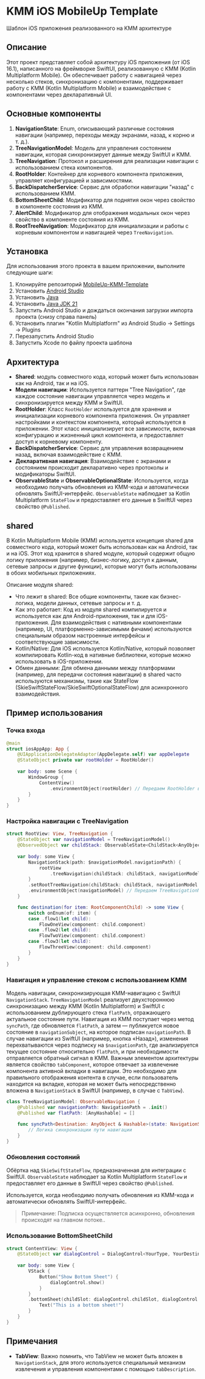 # KMM iOS MobileUp Template

Шаблон iOS приложения реализованного на KMM архитектуре

## Описание

Этот проект представляет собой архитектуру iOS приложения (от iOS 16.1), написанного на фреймворке SwiftUI, реализованную с KMM (Kotlin Multiplatform Mobile). Он обеспечивает работу с навигацией через несколько стеков, синхронизацию с компонентами, поддерживает работу с KMM (Kotlin Multiplatform Mobile) и взаимодействие с компонентами через декларативный UI.

## Основные компоненты

1. **NavigationState**: Enum, описывающий различные состояния навигации (например, переходы между экранами, назад, к корню и т. д.).
2. **TreeNavigationModel**: Модель для управления состоянием навигации, которая синхронизирует данные между SwiftUI и KMM.
3. **TreeNavigation**: Протокол и расширения для реализации навигации с использованием стека компонентов.
4. **RootHolder**: Контейнер для корневого компонента приложения, управляет конфигурацией и зависимостями.
5. **BackDispatcherService**: Сервис для обработки навигации "назад" с использованием KMM.
6. **BottomSheetChild**: Модификатор для поднятия окон через свойство в компоненте состояния из KMM.
6. **AlertChild**: Модификатор для отображения модальных окон через свойство в компоненте состояния из KMM.
7. **RootTreeNavigation**: Модификатор для инициализации и работы с корневым компонентом и навигацией через `TreeNavigation`.

## Установка

Для использования этого проекта в вашем приложении, выполните следующие шаги:

1. Клонируйте репозиторий [MobileUp-KMM-Template](https://github.com/MobileUpLLC/MobileUp-KMM-Template.git)
2. Установить [Android Studio](https://developer.android.com/studio?hl=ru)
3. Установить [Java](https://www.java.com/ru/)
4. Установить [Java JDK 21](https://www.oracle.com/java/technologies/downloads/#jdk21-mac)
5. Запустить Android Studio и дождаться окончания загрузки импорта проекта (снизу справа панель)
6. Установить плагин "Kotlin Multiplatform" из Android Studio -> Settings -> Plugins
7. Перезапустить Android Studio
8. Запустить Xcode по файлу проекта шаблона

## Архитектура

- **Shared**: модуль совместного кода, который может быть использован как на Android, так и на iOS.
- **Модели навигации**: Используется паттерн "Tree Navigation", где каждое состояние навигации управляется через модель и синхронизируется между KMM и SwiftUI.
- **RootHolder**: Класс `RootHolder` используется для хранения и инициализации корневого компонента приложения. Он управляет настройками и контекстом компонента, который используется в приложении. Этот класс инициализирует все зависимости, включая конфигурацию и жизненный цикл компонента, и предоставляет доступ к корневому компоненту.
- **BackDispatcherService**: Сервис для управления возвращением назад, включая взаимодействие с KMM.
- **Декларативная навигация**: Взаимодействие с экранами и состоянием происходит декларативно через протоколы и модификаторы SwiftUI.
- **ObservableState** и **ObservableOptionalState**: Используется, когда необходимо получать обновления из KMM-кода и автоматически обновлять SwiftUI-интерфейс. `ObservableState` наблюдает за Kotlin Multiplatform `StateFlow` и предоставляет его данные в SwiftUI через свойство `@Published`.

## shared
В Kotlin Multiplatform Mobile (KMM) используется концепция shared для совместного кода, который может быть использован как на Android, так и на iOS. Этот код хранится в shared модуле, который содержит общую логику приложения (например, бизнес-логику, доступ к данным, сетевые запросы и другие функции), которые могут быть использованы в обоих мобильных приложениях.

Описание модуля shared:

- Что лежит в shared: Все общие компоненты, такие как бизнес-логика, модели данных, сетевые запросы и т. д.
- Как это работает: Код из модуля shared компилируется и используется как для Android-приложения, так и для iOS-приложения. Для взаимодействия с нативными компонентами (например, UI, платформенно-зависимыми фичами) используются специальным образом настроенные интерфейсы и соответствующие зависимости.
- Kotlin/Native: Для iOS используется Kotlin/Native, который позволяет компилировать Kotlin-код в нативные библиотеки, которые можно использовать в iOS-приложении.
- Обмен данными: Для обмена данными между платформами (например, для передачи состояния навигации) в shared часто используются механизмы, такие как StateFlow (SkieSwiftStateFlow/SkieSwiftOptionalStateFlow) для асинхронного взаимодействия.

## Пример использования

### Точка входа

```swift
@main
struct iosAppApp: App {
    @UIApplicationDelegateAdaptor(AppDelegate.self) var appDelegate
    @StateObject private var rootHolder = RootHolder()
    
    var body: some Scene {
        WindowGroup {
            ContentView()
                .environmentObject(rootHolder) // Передаем RootHolder в окружение
        }
    }
}
```

### Настройка навигации с TreeNavigation

```swift
struct RootView: View, TreeNavigation {
    @StateObject var navigationModel = TreeNavigationModel()
    @ObservedObject var childStack: ObservableState<ChildStack<AnyObject, RootComponentChild>>
    
    var body: some View {
        NavigationStack(path: $navigationModel.navigationPath) {
            rootView
                .treeNavigation(childStack: childStack, navigationModel: navigationModel, destination: destination(for:))
        }
        .setRootTreeNavigation(childStack: childStack, navigationModel: navigationModel) // Ставим в стек корневое представление
        .environmentObject(navigationModel) // Передаем TreeNavigationModel в окружение
    }

    func destination(for item: RootComponentChild) -> some View {
        switch onEnum(of: item) {
        case .flow1(let child):
            FlowOneView(component: child.component)
        case .flow2(let child):
            FlowTwoView(component: child.component)
        case .flow3(let child):
            FlowThreeView(component: child.component)
        }
    }
}
```

### Навигация и управление стеком с использованием KMM

Модель навигации, синхронизирующая KMM-навигацию с SwiftUI `NavigationStack`. `TreeNavigationModel` реализует двухстороннюю синхронизацию между KMM (Kotlin Multiplatform) и SwiftUI с использованием дублирующего стека `flatPath`, отражающего актуальное состояние пути. Навигация из KMM поступает через метод `syncPath`, где обновляется `flatPath`, а затем — публикуется новое состояние в `navigationSubject`, на которое подписан `navigationPath`. В случае навигации из SwiftUI (например, кнопка «Назад»), изменения перехватываются через подписку на `$navigationPath`, где анализируется текущее состояние относительно `flatPath`, и при необходимости отправляется обратный сигнал в KMM. Важным элементом архитектуры является свойство `tabComponent`, которое отвечает за извлечение компонента активной вкладки в навигации. Это необходимо для правильного отображения контента в случае, если пользователь находится на вкладке, которая не может быть непосредственно вложена в `NavigationStack` в SwiftUI (например, в случае с `TabView`).

```swift
class TreeNavigationModel: ObservableNavigation {
    @Published var navigationPath: NavigationPath = .init()
    @Published var flatPath: [AnyHashable] = []
    
    func syncPath<Destination: AnyObject & Hashable>(state: NavigationState, type: Destination.Type) {
        // Логика синхронизации пути навигации
    }
}
```

### Обновления состояний
Обёртка над `SkieSwiftStateFlow`, предназначенная для интеграции с SwiftUI. `ObservableState` наблюдает за Kotlin Multiplatform `StateFlow` и предоставляет его данные в SwiftUI через свойство `@Published`.

Используется, когда необходимо получать обновления из KMM-кода и автоматически обновлять SwiftUI-интерфейс.
> Примечание: Подписка осуществляется асинхронно, обновления происходят на главном потоке..

### Использование BottomSheetChild

```swift
struct ContentView: View {
    @StateObject var dialogControl = DialogControl<YourType, YourDestination>()
    
    var body: some View {
        VStack {
            Button("Show Bottom Sheet") {
                dialogControl.show()
            }
        }
        .bottomSheet(childSlot: dialogControl.childSlot, dialogControl: dialogControl) {
            Text("This is a bottom sheet!")
        }
    }
}
```

## Примечания

- **TabView**: Важно помнить, что TabView не может быть вложен в `NavigationStack`, для этого используется специальный механизм извлечения и управления компонентами с помощью `tabDescription`.
